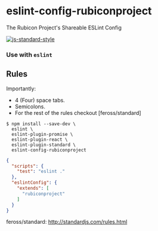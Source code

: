 # eslint-config-rubiconproject

The Rubicon Project's Shareable ESLint Config

[![js-standard-style](https://img.shields.io/badge/code%20style-standard-brightgreen.svg)](http://standardjs.com/)

### Use with `eslint`

## Rules
Importantly:
 - 4 (Four) space tabs.
 - Semicolons.
 - For the rest of the rules checkout [feross/standard]
```
$ npm install --save-dev \
  eslint \
  eslint-plugin-promise \
  eslint-plugin-react \
  eslint-plugin-standard \
  eslint-config-rubiconproject
```

```json
{
  "scripts": {
    "test": "eslint ."
  },
  "eslintConfig": {
    "extends": [
      "rubiconproject"
    ]
  }
}
```
feross/standard: http://standardjs.com/rules.html
